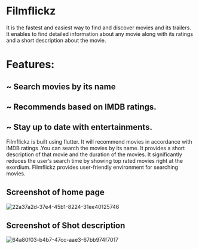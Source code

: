 # Filmflickz 

It is the fastest and easiest way to find and discover movies and its trailers. It
enables to find detailed information about any movie along with its ratings and a short
description about the movie. 


# Features:

## ~ Search movies by its name 
## ~ Recommends based on IMDB ratings.
## ~ Stay up to date with entertainments.


Filmflickz is built using flutter. It will recommend movies in accordance with IMDB
ratings .You can search the movies by its name. It provides a short description of that
movie and the duration of the movies. It significantly reduces the user’s search time
by showing top rated movies right at the exordium. Filmflickz provides user-friendly
environment for searching movies.

## Screenshot of home page
![22a37a2d-37e4-45b1-8224-31ee40125746](https://user-images.githubusercontent.com/50547679/95607037-cb69e480-0a78-11eb-9411-1932850240a5.jpg)

## Screenshot of Shot description
![64a80f03-b4b7-47cc-aae3-67bb974f7017](https://user-images.githubusercontent.com/50547679/95607207-09670880-0a79-11eb-816b-36c785204980.jpg)
